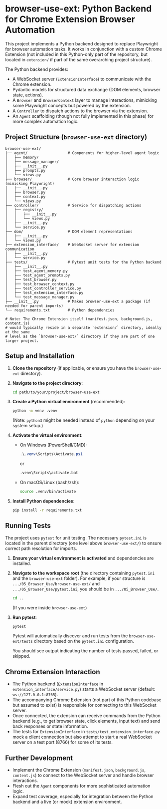 # browser-use-ext: Python Backend for Chrome Extension Browser Automation

This project implements a Python backend designed to replace Playwright for browser automation tasks. It works in conjunction with a custom Chrome Extension (not included in this Python-only part of the repository, but located in `extension/` if part of the same overarching project structure).

The Python backend provides:
- A WebSocket server (`ExtensionInterface`) to communicate with the Chrome extension.
- Pydantic models for structured data exchange (DOM elements, browser state, actions).
- A `Browser` and `BrowserContext` layer to manage interactions, mimicking some Playwright concepts but powered by the extension.
- A `Controller` to dispatch actions to the browser via the extension.
- An `Agent` scaffolding (though not fully implemented in this phase) for more complex automation logic.

## Project Structure (`browser-use-ext` directory)

```
browser-use-ext/
├── agent/                  # Components for higher-level agent logic
│   ├── memory/
│   ├── message_manager/
│   ├── __init__.py
│   ├── prompts.py
│   └── views.py
├── browser/                # Core browser interaction logic (mimicking Playwright)
│   ├── __init__.py
│   ├── browser.py
│   ├── context.py
│   └── views.py
├── controller/             # Service for dispatching actions
│   ├── registry/
│   │   ├── __init__.py
│   │   └── views.py
│   ├── __init__.py
│   └── service.py
├── dom/                    # DOM element representations
│   ├── __init__.py
│   └── views.py
├── extension_interface/    # WebSocket server for extension communication
│   ├── __init__.py
│   └── service.py
├── tests/                  # Pytest unit tests for the Python backend
│   ├── __init__.py
│   ├── test_agent_memory.py
│   ├── test_agent_prompts.py
│   ├── test_browser.py
│   ├── test_browser_context.py
│   ├── test_controller_service.py
│   ├── test_extension_interface.py
│   └── test_message_manager.py
├── __init__.py             # Makes browser-use-ext a package (if needed for parent imports)
└── requirements.txt        # Python dependencies

# Note: The Chrome Extension itself (manifest.json, background.js, content.js)
# would typically reside in a separate `extension/` directory, ideally at the same
# level as the `browser-use-ext/` directory if they are part of one larger project.
```

## Setup and Installation

1.  **Clone the repository** (if applicable, or ensure you have the `browser-use-ext` directory).

2.  **Navigate to the project directory**:
    ```bash
    cd path/to/your/project/browser-use-ext
    ```

3.  **Create a Python virtual environment** (recommended):
    ```bash
    python -m venv .venv
    ```
    (Note: `python3` might be needed instead of `python` depending on your system setup.)

4.  **Activate the virtual environment**:
    -   On Windows (PowerShell/CMD):
        ```powershell
        .\.venv\Scripts\Activate.ps1 
        ```
        or
        ```cmd
        .venv\Scripts\activate.bat
        ```
    -   On macOS/Linux (bash/zsh):
        ```bash
        source .venv/bin/activate
        ```

5.  **Install Python dependencies**:
    ```bash
    pip install -r requirements.txt
    ```

## Running Tests

The project uses `pytest` for unit testing. The necessary `pytest.ini` is located in the parent directory (one level above `browser-use-ext/`) to ensure correct path resolution for imports.

1.  **Ensure your virtual environment is activated** and dependencies are installed.

2.  **Navigate to the workspace root** (the directory containing `pytest.ini` and the `browser-use-ext` folder).
    For example, if your structure is `.../05_Browser_Use/browser-use-ext/` and `.../05_Browser_Use/pytest.ini`, you should be in `.../05_Browser_Use/`.
    ```bash
    cd .. 
    ```
    (If you were inside `browser-use-ext`)

3.  **Run pytest**:
    ```bash
    pytest
    ```
    Pytest will automatically discover and run tests from the `browser-use-ext/tests` directory based on the `pytest.ini` configuration.

    You should see output indicating the number of tests passed, failed, or skipped.

## Chrome Extension Interaction

-   The Python backend (`ExtensionInterface` in `extension_interface/service.py`) starts a WebSocket server (default: `ws://127.0.0.1:8765`).
-   The accompanying Chrome Extension (not part of this Python codebase but assumed to exist) is responsible for connecting to this WebSocket server.
-   Once connected, the extension can receive commands from the Python backend (e.g., to get browser state, click elements, input text) and send back responses or state information.
-   The tests for `ExtensionInterface` in `tests/test_extension_interface.py` mock a client connection but also attempt to start a real WebSocket server on a test port (8766) for some of its tests.

## Further Development

-   Implement the Chrome Extension (`manifest.json`, `background.js`, `content.js`) to connect to the WebSocket server and handle browser interactions.
-   Flesh out the `Agent` components for more sophisticated automation logic.
-   Expand test coverage, especially for integration between the Python backend and a live (or mock) extension environment. 